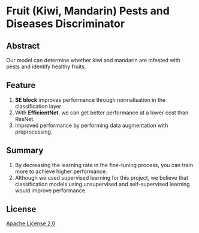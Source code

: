 # Fruit (Kiwi, Mandarin) Pests and Diseases Discriminator

## Abstract
Our model can determine whether kiwi and mandarin are infested with pests and identify healthy fruits.

## Feature
1. **SE block** improves performance through normalisation in the classification layer  
2. With **EfficientNet**, we can get better performance at a lower cost than ResNet.  
3. Improved performance by performing data augmentation with preprocessing.  

## Summary
1. By decreasing the learning rate in the fine-tuning process, you can train more to achieve higher performance.  
2. Although we used supervised learning for this project, we believe that classification models using unsupervised and self-supervised learning would improve performance.  

## License
[Apache License 2.0](LICENSE)
